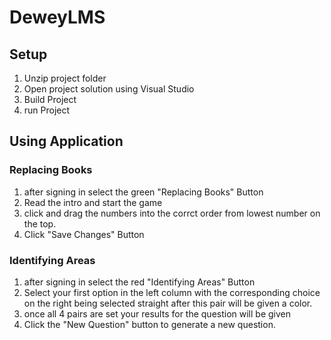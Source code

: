 # DeweyLMS

## Setup
1. Unzip project folder
2. Open project solution using Visual Studio
3. Build Project
4. run Project

## Using Application
### Replacing Books
1. after signing in select the green "Replacing Books" Button
2. Read the intro and start the game
3. click and drag the numbers into the corrct order from lowest number on the top.
4. Click "Save Changes" Button

### Identifying Areas
1. after signing in select the red "Identifying Areas" Button
2. Select your first option in the left column with the corresponding choice on the right being selected straight after this pair will be given a color.
3. once all 4 pairs are set your results for the question will be given
4. Click the "New Question" button to generate a new question.
